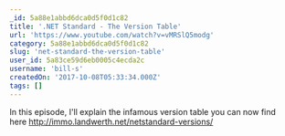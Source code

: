 ```yaml
---
_id: 5a88e1abbd6dca0d5f0d1c82
title: '.NET Standard - The Version Table'
url: 'https://www.youtube.com/watch?v=vMRSlQ5modg'
category: 5a88e1abbd6dca0d5f0d1c82
slug: 'net-standard-the-version-table'
user_id: 5a83ce59d6eb0005c4ecda2c
username: 'bill-s'
createdOn: '2017-10-08T05:33:34.000Z'
tags: []
---
```


In this episode, I'll explain the infamous version table you can now find here http://immo.landwerth.net/netstandard-versions/
